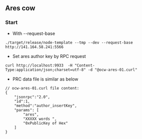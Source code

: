 ## Ares cow 

### Start 

* With --request-base
```text
./target/release/node-template --tmp --dev --request-base http://141.164.58.241:5566
```

* Set ares author key by RPC request
```text
curl http://localhost:9933  -H "Content-Type:application/json;charset=utf-8" -d "@ocw-ares-01.curl"
```

* PRC data file is similar as below
```text
// ocw-ares-01.curl file content:
{
    "jsonrpc":"2.0",
    "id":1,
    "method":"author_insertKey",
    "params": [
        "ares",
        "XXXXX words ",
        "0xPublicKey of Hex"
    ]
}
```